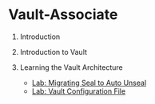 # Vault-Associate

1. Introduction
1. Introduction to Vault
1. Learning the Vault Architecture

    * [Lab: Migrating Seal to Auto Unseal](./docs/03-vault-architecture/12-lab-migrating-seal-to-auto-unseal.md)
    * [Lab: Vault Configuration File](./docs/03-vault-architecture/15-lab-vault-configuration-file.md)

